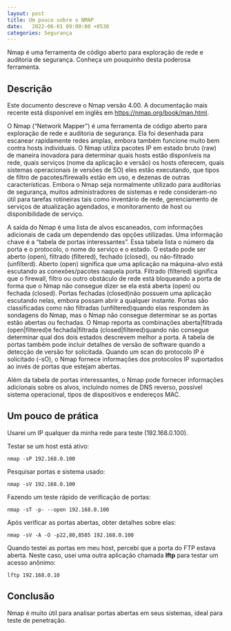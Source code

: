 ```yaml
---
layout: post
title: Um pouco sobre o NMAP
date:   2022-06-01 09:00:00 +0530
categories: Segurança
---
```




Nmap é uma ferramenta de código aberto para exploração de rede e auditoria de segurança. Conheça um pouquinho desta poderosa ferramenta.



## Descrição

Este documento descreve o Nmap versão 4.00. A documentação mais recente está disponível em inglês em https://nmap.org/book/man.html.

O Nmap (“Network Mapper”) é uma ferramenta de código aberto para exploração de rede e auditoria de segurança. Ela foi desenhada para escanear rapidamente redes amplas, embora também funcione muito bem contra hosts individuais. O Nmap utiliza pacotes IP em estado bruto (raw) de maneira inovadora para determinar quais hosts estão disponíveis na rede, quais serviços (nome da aplicação e versão) os hosts oferecem, quais sistemas operacionais (e versões de SO) eles estão executando, que tipos de filtro de pacotes/firewalls estão em uso, e dezenas de outras características. Embora o Nmap seja normalmente utilizado para auditorias de segurança, muitos administradores de sistemas e rede consideram-no útil para tarefas rotineiras tais como inventário de rede, gerenciamento de serviços de atualização agendados, e monitoramento de host ou disponibilidade de serviço.

A saída do Nmap é uma lista de alvos escaneados, com informações adicionais de cada um dependendo das opções utilizadas. Uma informação chave é a “tabela de portas interessantes”. Essa tabela lista o número da porta e o protocolo, o nome do serviço e o estado. O estado pode ser aberto (open), filtrado (filtered), fechado (closed), ou não-filtrado (unfilterd). Aberto (open) significa que uma aplicação na máquina-alvo está escutando as conexões/pacotes naquela porta. Filtrado (filtered) significa que o firewall, filtro ou outro obstáculo de rede está bloqueando a porta de forma que o Nmap não consegue dizer se ela está aberta (open) ou fechada (closed). Portas fechadas (closed)não possuem uma aplicação escutando nelas, embora possam abrir a qualquer instante. Portas são classificadas como não filtradas (unfiltered)quando elas respondem às sondagens do Nmap, mas o Nmap não consegue determinar se as portas estão abertas ou fechadas. O Nmap reporta as combinações aberta|filtrada (open|filtered)e fechada|filtrada (closed|filtered)quando não consegue determinar qual dos dois estados descrevem melhor a porta. A tabela de portas também pode incluir detalhes de versão de software quando a detecção de versão for solicitada. Quando um scan do protocolo IP é solicitado (-sO), o Nmap fornece informações dos protocolos IP suportados ao invés de portas que estejam abertas.

Além da tabela de portas interessantes, o Nmap pode fornecer informações adicionais sobre os alvos, incluíndo nomes de DNS reverso, possível sistema operacional, tipos de dispositivos e endereços MAC.



## Um pouco de prática

Usarei um IP qualquer da minha rede para teste (192.168.0.100). 

Testar se um host está ativo:

```
nmap -sP 192.168.0.100
```

Pesquisar portas e sistema usado:

```
nmap -sV 192.168.0.100
```

Fazendo um teste rápido de verificação de portas:

```
nmap -sT -p- --open 192.168.0.100
```

Após verificar as portas abertas, obter detalhes sobre elas:

```
nmap -sV -A -O -p22,80,8585 192.168.0.100
```

Quando testei as portas em meu host, percebi que a porta do FTP estava aberta. Neste caso, usei uma outra aplicação chamada **lftp** para testar um acesso anônimo:

```
lftp 192.168.0.10
```



## Conclusão

Nmap é muito útil para analisar portas abertas em seus sistemas, ideal para teste de penetração. 
